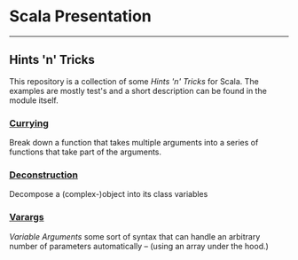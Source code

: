 # Scala Presentation

---

## Hints 'n' Tricks
This repository is a collection of some *Hints 'n' Tricks* for Scala. The examples are mostly test's and a short description can 
be found in the module itself.


### [Currying](currying/readme.md)
Break down a function that takes multiple arguments into a series of functions that take part of the arguments.

### [Deconstruction](deconstruction/readme.md)
Decompose a (complex-)object into its class variables

### [Varargs](varargs/readme.md)
*Variable Arguments* some sort of syntax that can handle an arbitrary number of parameters automatically – (using an array under 
the hood.)
